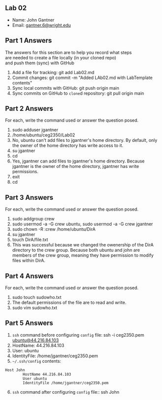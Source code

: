 ## Lab 02

- Name: John Gantner
- Email: gantner.6@wright.edu

## Part 1 Answers

The answers for this section are to help you record what steps  
are needed to create a file locally (in your cloned repo)  
and push them (sync) with GitHub

1. Add a file for tracking: git add Lab02.md
2. Commit changes: git commit -m "Added LAb02.md with LabTemplate contents"
3. Sync local commits with GitHub: git push origin main
4. Sync commits on GitHub to `clone`d repository: git pull origin main

## Part 2 Answers

For each, write the command used or answer the question posed.

1. sudo adduser jgantner
2. /home/ubuntu/ceg2350/Lab02
3. No, ubuntu can't add files to jgantner's home directory. By default, only the owner of the home directory has write access to it.
4. su jgantner
5. cd
6. Yes, jgantner can add files to jgantner's home directory. Because jgantner is the owner of the home directory, jgantner has write permissions.
7. exit
8. cd

## Part 3 Answers

For each, write the command used or answer the question posed.

1. sudo addgroup crew
2. sudo usermod -a -G crew ubuntu, sudo usermod -a -G crew jgantner
3. sudo chown -R :crew /home/ubuntu/DirA
4. su jgantner
5. touch DirA/file.txt
6. This was successful because we changed the owenership of the DirA directory to the crew group. Because both ubuntu and john are members of the crew group, meaning they have permission to modify files within DirA.

## Part 4 Answers

For each, write the command used or answer the question posed.

1. sudo touch sudowho.txt
2. The default permissions of the file are to read and write.
3. sudo vim sudowho.txt

## Part 5 Answers

1. `ssh` command before configuring `config` file: ssh -i ceg2350.pem ubuntu@44.216.84.103
2. HostName: 44.216.84.103
3. User: ubuntu
4. IdentityFile: /home/jgantner/ceg2350.pem
5. `~/.ssh/config` contents:

```
Host John
        HostName 44.216.84.103
        User ubuntu
        IdentityFile /home/jgantner/ceg2350.pem
```

6. `ssh` command after configuring `config` file:: ssh John
